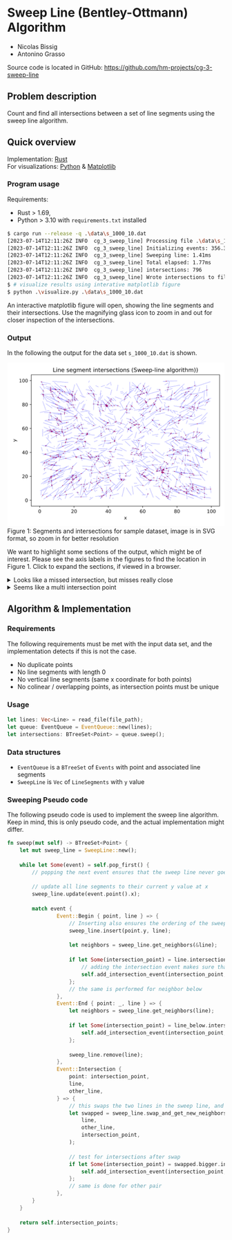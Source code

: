 # Sweep Line (Bentley-Ottmann) Algorithm

- Nicolas Bissig
- Antonino Grasso

Source code is located in GitHub: <https://github.com/hm-projects/cg-3-sweep-line>

## Problem description

Count and find all intersections between a set of line segments using the sweep line algorithm.

## Quick overview

Implementation: [Rust](https://www.rust-lang.org/) \
For visualizations: [Python](https://www.python.org/) & [Matplotlib](https://matplotlib.org/)

### Program usage

Requirements:

- Rust > 1.69,
- Python > 3.10 with `requirements.txt` installed

```sh
$ cargo run --release -q .\data\s_1000_10.dat
[2023-07-14T12:11:26Z INFO  cg_3_sweep_line] Processing file .\data\s_1000_10.dat
[2023-07-14T12:11:26Z INFO  cg_3_sweep_line] Initializing events: 356.30µs
[2023-07-14T12:11:26Z INFO  cg_3_sweep_line] Sweeping line: 1.41ms
[2023-07-14T12:11:26Z INFO  cg_3_sweep_line] Total elapsed: 1.77ms
[2023-07-14T12:11:26Z INFO  cg_3_sweep_line] intersections: 796
[2023-07-14T12:11:26Z INFO  cg_3_sweep_line] Wrote intersections to file .\data\s_1000_10.dat.i
$ # visualize results using interative matplotlib figure
$ python .\visualize.py .\data\s_1000_10.dat
```

An interactive matplotlib figure will open, showing the line segments and their intersections.
Use the magnifying glass icon to zoom in and out for closer inspection of the intersections.

### Output

In the following the output for the data set `s_1000_10.dat` is shown.

![segments and intersections for sample dataset](doc/imgs/s_1000_10.dat.svg) \
Figure 1: Segments and intersections for sample dataset, image is in SVG format, so zoom in for better resolution

We want to highlight some sections of the output, which might be of interest.
Please see the axis labels in the figures to find the location in Figure 1.
Click to expand the sections, if viewed in a browser.

<details>
<summary markdown="span">Looks like a missed intersection, but misses really close</summary>
<img src="doc/imgs/close_miss.svg">
</details>

<details>
<summary markdown="span">Seems like a multi intersection point</summary>
<img src="doc/imgs/multi_intersect.svg">
</details>

## Algorithm & Implementation

### Requirements

The following requirements must be met with the input data set, and the implementation detects if this is not the case.

- No duplicate points
- No line segments with length 0
- No vertical line segments (same x coordinate for both points)
- No colinear / overlapping points, as intersection points must be unique

### Usage

```rust
let lines: Vec<Line> = read_file(file_path);
let queue: EventQueue = EventQueue::new(lines);
let intersections: BTreeSet<Point> = queue.sweep();
```

### Data structures

- `EventQueue` is a `BTreeSet` of `Events` with point and associated line segments
- `SweepLine` is `Vec` of `LineSegments` with `y` value

### Sweeping Pseudo code

The following pseudo code is used to implement the sweep line algorithm.
Keep in mind, this is only pseudo code, and the actual implementation might differ.

```rust
fn sweep(mut self) -> BTreeSet<Point> {
    let mut sweep_line = SweepLine::new();

    while let Some(event) = self.pop_first() {
        // popping the next event ensures that the sweep line never goes backwards

        // update all line segments to their current y value at x
        sweep_line.update(event.point().x);

        match event {
                Event::Begin { point, line } => {
                    // Inserting also ensures the ordering of the sweep line
                    sweep_line.insert(point.y, line);

                    let neighbors = sweep_line.get_neighbors(&line);

                    if let Some(intersection_point) = line.intersection(neighbors.above) {
                        // adding the intersection event makes sure that the event is to the "right" of the sweep line, and was never seen before
                        self.add_intersection_event(intersection_point, line, line_above);
                    };
                    // the same is performed for neighbor below
                },
                Event::End { point: _, line } => {
                    let neighbors = sweep_line.get_neighbors(line);

                    if let Some(intersection_point) = line_below.intersection(line_above) {
                        self.add_intersection_event(intersection_point, line_below, line_above);
                    };

                    sweep_line.remove(line);
                },
                Event::Intersection {
                    point: intersection_point,
                    line,
                    other_line,
                } => {
                    // this swaps the two lines in the sweep line, and returns the new neighbors
                    let swapped = sweep_line.swap_and_get_new_neighbors(
                        line,
                        other_line,
                        intersection_point,
                    );

                    // test for intersections after swap
                    if let Some(intersection_point) = swapped.bigger.intersection(line_above) {
                        self.add_intersection_event(intersection_point, swapped.bigger, line_above);
                    };
                    // same is done for other pair
                },
        }
    }

    return self.intersection_points;
}
```
